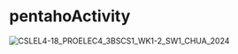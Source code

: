 # pentahoActivity

![CSLEL4-18_PROELEC4_3BSCS1_WK1-2_SW1_CHUA_2024](https://github.com/VinceTedChua/pentahoActivity/assets/142372312/592eff1e-e5eb-4fd1-a2d8-196ef10611bb)
